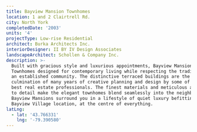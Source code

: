 ```yaml
---
title: Bayview Mansion Townhomes
location: 1 and 2 Clairtrell Rd.
city: North York
completedDate: '2003'
units: '4'
projectType: Low-rise Residential
architect: Burka Architects Inc.
interiorDesigner: II BY IV Design Associates
landscapeArchitect: Schollen & Company Inc.
description: >-
  Built with gracious style and luxurious appointments, Bayview Mansion
  Townhomes designed for contemporary living while respecting the traditions of
  an established community. The distinctive terraced buildings are the proud
  culmination of many years of creative planning and design by some of Canada’s
  best real estate professionals. The finest materials and meticulous attention
  to detail make the elegant townhomes blend seamlessly into the neighbourhood.
  Bayview Mansions surround you in a lifestyle of quiet luxury befitting its
  Bayview Village location, at the centre of everything.
latLng:
  - lat: '43.766331'
    lng: '-79.390580'
---
```


